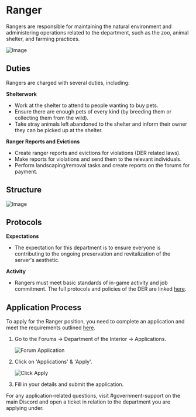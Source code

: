 # Ranger

Rangers are responsible for maintaining the natural environment and administering operations related to the department, such as the zoo, animal shelter, and farming practices.

![Image](https://media.discordapp.net/attachments/838356841217916989/1165664188547469313/2021-04-25_01.25.15.png?ex=6547ac5f&is=6535375f&hm=3469ed698b8edc7923e9e047a2d5a22bf10d26a6135f50ba04a4048a151b7613&=&width=1266&height=671)

## Duties

Rangers are charged with several duties, including:

**Shelterwork**
- Work at the shelter to attend to people wanting to buy pets.
- Ensure there are enough pets of every kind (by breeding them or collecting them from the wild).
- Take stray animals left abandoned to the shelter and inform their owner they can be picked up at the shelter.

**Ranger Reports and Evictions**
- Create ranger reports and evictions for violations (DER related laws).
- Make reports for violations and send them to the relevant individuals.
- Perform landscaping/removal tasks and create reports on the forums for payment.

## Structure


![Image](https://media.discordapp.net/attachments/838356841217916989/1165664195036070028/2022-09-23_20.54.01.png?ex=6547ac61&is=65353761&hm=cef761b5d1688e01d420ee49352719882ea3a312e01af9852b68b277f5bdb50e&=&width=1266&height=671)

## Protocols

**Expectations**
- The expectation for this department is to ensure everyone is contributing to the ongoing preservation and revitalization of the server's aesthetic.

**Activity**
- Rangers must meet basic standards of in-game activity and job commitment. The full protocols and policies of the DER are linked [here](https://www.democracycraft.net/threads/protocols-department-of-environment-and-recreation.182/).

## Application Process

To apply for the Ranger position, you need to complete an application and meet the requirements outlined [here](https://www.democracycraft.net/threads/application-information.12/).

1. Go to the Forums -> Department of the Interior -> Applications.
   
   ![Forum Application](https://i.imgur.com/MMvZAoA.png)

3. Click on 'Applications' & 'Apply'.

   ![Click Apply](https://i.imgur.com/X7jlX9L.png)

5. Fill in your details and submit the application.

For any application-related questions, visit #government-support on the main Discord and open a ticket in relation to the department you are applying under.
